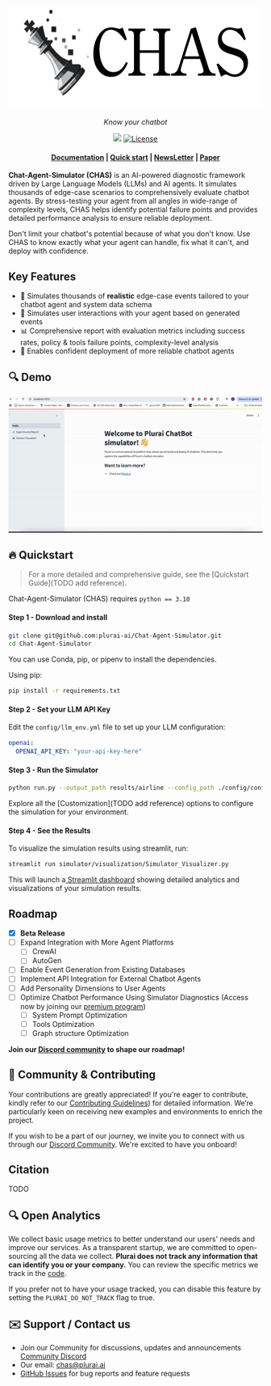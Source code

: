 <h1 align="center">
  <img style="vertical-align:middle" height="200"
  src="./docs/figures/logo.png">
</h1>
<p align="center">
  <i>Know your chatbot</i>
</p>

<p align="center">
    <!-- community badges -->
    <a href="https://discord.gg/G2rSbAf8uP"><img src="https://img.shields.io/badge/Join-Discord-blue.svg"/></a>
    <!-- license badge -->
    <a href="https://github.com/plurai-ai/Chat-Agent-Simulator/blob/main/LICENSE">
        <img alt="License" src="https://img.shields.io/badge/License-Apache_2.0-green.svg"></a>
</p>

<h4 align="center">
    <p>
        <a href="">Documentation</a> |
        <a href="#fire-quickstart">Quick start</a> |
        <a href="">NewsLetter</a> |
        <a href="">Paper</a>
 </p>
</h4>




<!-- MARKDOWN LINKS & IMAGES -->
<!-- https://www.markdownguide.org/basic-syntax/#reference-style-links -->



**Chat-Agent-Simulator (CHAS)** is an AI-powered diagnostic framework driven by Large Language Models (LLMs) and AI agents. It simulates thousands of edge-case scenarios to comprehensively evaluate chatbot agents. By stress-testing your agent from all angles in wide-range of complexity levels, CHAS helps identify potential failure points and provides detailed performance analysis to ensure reliable deployment.

Don't limit your chatbot's potential because of what you don't know. Use CHAS to know exactly what your agent can handle, fix what it can't, and deploy with confidence.

## Key Features


- 🔬 Simulates thousands of **realistic** edge-case events tailored to your chatbot agent and system data schema
- 🤖 Simulates user interactions with your agent based on generated events
- 📊 Comprehensive report with evaluation metrics including success rates, policy & tools failure points, complexity-level analysis
- 💪 Enables confident deployment of more reliable chatbot agents

## 🔍 Demo

![simulator_recording](./docs/simulator_recording.gif)

## :fire: Quickstart

> For a more detailed and comprehensive guide, see the [Quickstart Guide](TODO add reference).









Chat-Agent-Simulator (CHAS) requires `python == 3.10`
<br />

#### Step 1 - Download and install

```bash
git clone git@github.com:plurai-ai/Chat-Agent-Simulator.git
cd Chat-Agent-Simulator
```

You can use Conda, pip, or pipenv to install the dependencies.

Using pip: 
```bash
pip install -r requirements.txt
```


#### Step 2 - Set your LLM API Key

Edit the `config/llm_env.yml` file to set up your LLM configuration:

```yaml
openai:
  OPENAI_API_KEY: "your-api-key-here"
```

####  Step 3 - Run the Simulator

```bash
python run.py --output_path results/airline --config_path ./config/config_airline.yml 
```

Explore all the [Customization](TODO add reference) options to configure the simulation for your environment.

#### Step 4 - See the Results

To visualize the simulation results using streamlit, run:
```bash 
streamlit run simulator/visualization/Simulator_Visualizer.py
```
This will launch a[ Streamlit dashboard](./README.md#-demo) showing detailed analytics and visualizations of your simulation results.

## Roadmap

- [x] **Beta Release**
- [ ] Expand Integration with More Agent Platforms
    - [ ] CrewAI
    - [ ] AutoGen
- [ ] Enable Event Generation from Existing Databases
- [ ] Implement API Integration for External Chatbot Agents
- [ ] Add Personality Dimensions to User Agents
- [ ] Optimize Chatbot Performance Using Simulator Diagnostics (Access now by joining our [premium program](TODO))
    - [ ] System Prompt Optimization
    - [ ] Tools Optimization
    - [ ] Graph structure Optimization

**Join our [Discord community](TODO) to shape our roadmap!**


## 🚀 Community & Contributing

Your contributions are greatly appreciated! If you're eager to contribute, kindly refer to our [Contributing Guidelines](docs/contributing.md)) for detailed information. We’re particularly keen on receiving new examples and environments to enrich the project.

If you wish to be a part of our journey, we invite you to connect with us through our [Discord Community](TODO). We're excited to have you onboard! 

## Citation

TODO



## 🔍 Open Analytics

We collect basic usage metrics to better understand our users' needs and improve our services. As a transparent startup, we are committed to open-sourcing all the data we collect. **Plurai does not track any information that can identify you or your company.** You can review the specific metrics we track in the [code](https://github.com/plurai-ai/simulator/healthcare_analytics.py).

If you prefer not to have your usage tracked, you can disable this feature by setting the `PLURAI_DO_NOT_TRACK` flag to true.

## ✉️ Support / Contact us
- Join our Community for discussions, updates and announcements [Community Discord](TODO)
- Our email: [‫chas@plurai.ai‬](mailto:chas@plurai.ai)
- [GitHub Issues](https://github.com/plurai-ai/Chat-Agent-Simulator/issues) for bug reports and feature requests


